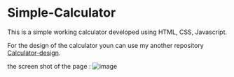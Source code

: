 # Simple-Calculator

This is a simple working calculator developed using HTML, CSS, Javascript.

For the design of the calculator youn can use my another repository [Calculator-design](https://github.com/MADESH-KUMAR-M/Calculator-design).

the screen shot of the page :
![image](https://github.com/MADESH-KUMAR-M/Simple-Calculator/assets/151498809/a55358a0-8ac4-488e-9136-20a8e7b12cdd)
